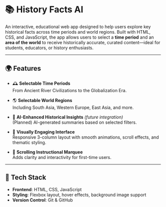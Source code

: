 # 📚 History Facts AI

An interactive, educational web app designed to help users explore key historical facts across time periods and world regions. Built with HTML, CSS, and JavaScript, the app allows users to select a **time period** and an **area of the world** to receive historically accurate, curated content—ideal for students, educators, or history enthusiasts.

---

## 🌍 Features

- 🕰️ **Selectable Time Periods**  
  From Ancient River Civilizations to the Globalization Era.

- 🌎 **Selectable World Regions**  
  Including South Asia, Western Europe, East Asia, and more.

- 🧠 **AI-Enhanced Historical Insights** *(future integration)*  
  (Planned) AI-generated summaries based on selected filters.

- 🎨 **Visually Engaging Interface**  
  Responsive 3-column layout with smooth animations, scroll effects, and thematic styling.

- 📜 **Scrolling Instructional Marquee**  
  Adds clarity and interactivity for first-time users.

---

## 🧰 Tech Stack

- **Frontend**: HTML, CSS, JavaScript
- **Styling**: Flexbox layout, hover effects, background image support
- **Version Control**: Git & GitHub
